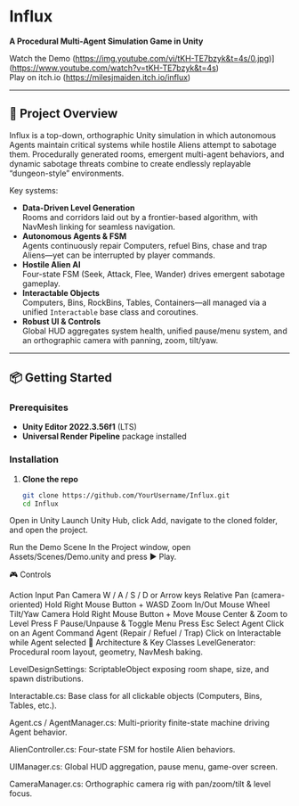 # Influx

**A Procedural Multi-Agent Simulation Game in Unity**

Watch the Demo
(https://img.youtube.com/vi/tKH-TE7bzyk&t=4s/0.jpg)](https://www.youtube.com/watch?v=tKH-TE7bzyk&t=4s)  
Play on itch.io
(https://milesjmaiden.itch.io/influx)

---

## 🚀 Project Overview

Influx is a top-down, orthographic Unity simulation in which autonomous Agents maintain critical systems while hostile Aliens attempt to sabotage them. Procedurally generated rooms, emergent multi-agent behaviors, and dynamic sabotage threats combine to create endlessly replayable “dungeon-style” environments.

Key systems:
- **Data-Driven Level Generation**  
  Rooms and corridors laid out by a frontier-based algorithm, with NavMesh linking for seamless navigation.
- **Autonomous Agents & FSM**  
  Agents continuously repair Computers, refuel Bins, chase and trap Aliens—yet can be interrupted by player commands.
- **Hostile Alien AI**  
  Four-state FSM (Seek, Attack, Flee, Wander) drives emergent sabotage gameplay.
- **Interactable Objects**  
  Computers, Bins, RockBins, Tables, Containers—all managed via a unified `Interactable` base class and coroutines.
- **Robust UI & Controls**  
  Global HUD aggregates system health, unified pause/menu system, and an orthographic camera with panning, zoom, tilt/yaw.

---

## 📦 Getting Started

### Prerequisites

- **Unity Editor 2022.3.56f1** (LTS)  
- **Universal Render Pipeline** package installed

### Installation

1. **Clone the repo**  
   ```bash
   git clone https://github.com/YourUsername/Influx.git
   cd Influx
Open in Unity
Launch Unity Hub, click Add, navigate to the cloned folder, and open the project.

Run the Demo Scene
In the Project window, open Assets/Scenes/Demo.unity and press ▶️ Play.

🎮 Controls

Action	Input
Pan Camera	W / A / S / D or Arrow keys
Relative Pan (camera-oriented)	Hold Right Mouse Button + WASD
Zoom In/Out	Mouse Wheel
Tilt/Yaw Camera	Hold Right Mouse Button + Move Mouse
Center & Zoom to Level	Press F
Pause/Unpause & Toggle Menu	Press Esc
Select Agent	Click on an Agent
Command Agent (Repair / Refuel / Trap)	Click on Interactable while Agent selected
📐 Architecture & Key Classes
LevelGenerator: Procedural room layout, geometry, NavMesh baking.

LevelDesignSettings: ScriptableObject exposing room shape, size, and spawn distributions.

Interactable.cs: Base class for all clickable objects (Computers, Bins, Tables, etc.).

Agent.cs / AgentManager.cs: Multi-priority finite-state machine driving Agent behavior.

AlienController.cs: Four-state FSM for hostile Alien behaviors.

UIManager.cs: Global HUD aggregation, pause menu, game-over screen.

CameraManager.cs: Orthographic camera rig with pan/zoom/tilt & level focus.

